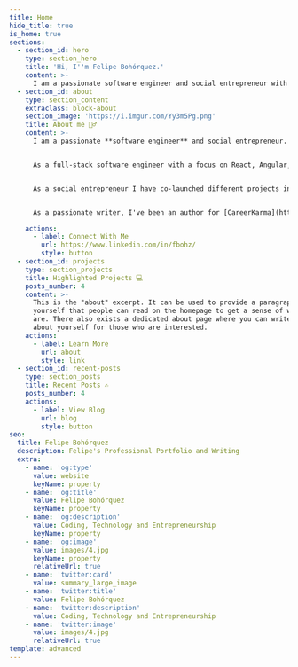 ```yaml
---
title: Home
hide_title: true
is_home: true
sections:
  - section_id: hero
    type: section_hero
    title: 'Hi, I''m Felipe Bohórquez.'
    content: >-
      I am a passionate software engineer and social entrepreneur with a mission to make our world a better place.
  - section_id: about
    type: section_content
    extraclass: block-about
    section_image: 'https://i.imgur.com/Yy3m5Pg.png'
    title: About me 🙋‍♂️
    content: >-
      I am a passionate **software engineer** and social entrepreneur. I am proud of my beginnings as a youth developer with inner-city kids then through education within the halls of congress and now in software engineering.


      As a full-stack software engineer with a focus on React, Angular, Node.js, Typescript and JavaScript, I've built a robust portfolio including a professional coffee cupping app. I've also built custom library projects in other languages such as Ruby that have been used widely by the developer community.


      As a social entrepreneur I have co-launched different projects in areas such as health (MomBox), sustainability (PowerToThePeople), specialty food through art ([ArtesanoSpirit](https://artesanospirit.com/)) and performing arts. Many of such ventures have been awarded in business competitions.


      As a passionate writer, I've been an author for [CareerKarma](https://careerkarma.com/blog/author/felipe-bohorquez/) and I've done weekly articles on a variety topics on top [Medium Publications](https://fbohorqu.medium.com/).

    actions:
      - label: Connect With Me
        url: https://www.linkedin.com/in/fbohz/
        style: button
  - section_id: projects
    type: section_projects
    title: Highlighted Projects 💻
    posts_number: 4
    content: >-
      This is the "about" excerpt. It can be used to provide a paragraph about
      yourself that people can read on the homepage to get a sense of who you
      are. There also exists a dedicated about page where you can write more
      about yourself for those who are interested.
    actions:
      - label: Learn More
        url: about
        style: link
  - section_id: recent-posts
    type: section_posts
    title: Recent Posts ✍️
    posts_number: 4
    actions:
      - label: View Blog
        url: blog
        style: button
seo:
  title: Felipe Bohórquez
  description: Felipe's Professional Portfolio and Writing
  extra:
    - name: 'og:type'
      value: website
      keyName: property
    - name: 'og:title'
      value: Felipe Bohórquez
      keyName: property
    - name: 'og:description'
      value: Coding, Technology and Entrepreneurship
      keyName: property
    - name: 'og:image'
      value: images/4.jpg
      keyName: property
      relativeUrl: true
    - name: 'twitter:card'
      value: summary_large_image
    - name: 'twitter:title'
      value: Felipe Bohórquez
    - name: 'twitter:description'
      value: Coding, Technology and Entrepreneurship
    - name: 'twitter:image'
      value: images/4.jpg
      relativeUrl: true
template: advanced
---
```


